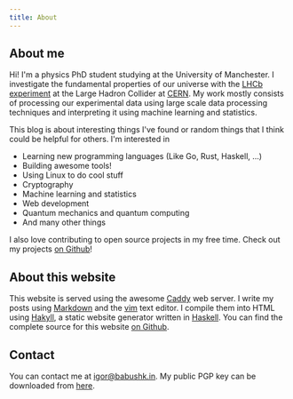 ```yaml
---
title: About
---
```


## About me

Hi! I'm a physics PhD student studying at the University of Manchester.
I investigate the fundamental properties of our universe with the
[LHCb experiment](http://lhcb-public.web.cern.ch/lhcb-public/)
at the Large Hadron Collider at [CERN](http://home.cern).
My work mostly consists of processing our experimental data using large scale
data processing techniques and interpreting it using machine learning and
statistics.

This blog is about interesting things I've found or random things that I think
could be helpful for others. I'm interested in 

 - Learning new programming languages (Like Go, Rust, Haskell, ...)
 - Building awesome tools!
 - Using Linux to do cool stuff
 - Cryptography
 - Machine learning and statistics
 - Web development
 - Quantum mechanics and quantum computing
 - And many other things

I also love contributing to open source projects in my free time.
Check out my projects [on Github](https://github.com/ibab)!

## About this website

This website is served using the awesome [Caddy](https://caddyserver.com) web server.
I write my posts using [Markdown](http://en.wikipedia.org/wiki/Markdown) and the [vim](http://www.vim.org/) text editor.
I compile them into HTML using [Hakyll](http://jaspervdj.be/hakyll/), a static website generator written in [Haskell](http://www.haskell.org/haskellwiki/Haskell).
You can find the complete source for this website [on Github](https://github.com/ibab/babushk.in).

## Contact

You can contact me at [igor@babushk.in](mailto:igor@babushk.in).
My public PGP key can be downloaded from [here](/files/babushkin.pub.asc).
